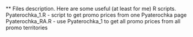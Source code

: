 ** Files description. Here are some useful (at least for me) R scripts.
Pyaterochka_1.R - script to get promo prices from one Pyaterochka page
Pyaterochka_RA.R - use Pyaterochka_1 to get all promo prices from all promo territories
